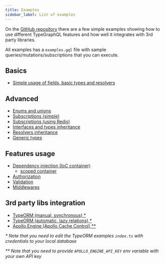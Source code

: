 ```yaml
---
title: Examples
sidebar_label: List of examples
---
```


On the [GitHub repository](https://github.com/19majkel94/type-graphql) there are a few simple examples showing how to use different TypeGraphQL features and how well it integrates with 3rd party libraries.

All examples has a `examples.gql` file with sample queries/mutations/subscriptions that you can execute.

## Basics
- [Simple usage of fields, basic types and resolvers](https://github.com/19majkel94/type-graphql/tree/master/examples/simple-usage)

## Advanced
- [Enums and unions](https://github.com/19majkel94/type-graphql/tree/master/examples/enums-and-unions)
- [Subscriptions (simple)](https://github.com/19majkel94/type-graphql/tree/master/examples/simple-subscriptions)
- [Subscriptions (using Redis)](https://github.com/19majkel94/type-graphql/tree/master/examples/redis-subscriptions)
- [Interfaces and types inheritance](https://github.com/19majkel94/type-graphql/tree/master/examples/interfaces-inheritance)
- [Resolvers inheritance](https://github.com/19majkel94/type-graphql/tree/master/examples/resolvers-inheritance)
- [Generic types](https://github.com/19majkel94/type-graphql/tree/master/examples/generic-types)

## Features usage
- [Dependency injection (IoC container)](https://github.com/19majkel94/type-graphql/tree/master/examples/using-container)
  - [scoped container](https://github.com/19majkel94/type-graphql/tree/master/examples/using-scoped-container)
- [Authorization](https://github.com/19majkel94/type-graphql/tree/master/examples/authorization)
- [Validation](https://github.com/19majkel94/type-graphql/tree/master/examples/automatic-validation)
- [Middlewares](https://github.com/19majkel94/type-graphql/tree/master/examples/middlewares)

## 3rd party libs integration
- [TypeORM (manual, synchronous) *](https://github.com/19majkel94/type-graphql/tree/master/examples/typeorm-basic-usage)
- [TypeORM (automatic, lazy relations) *](https://github.com/19majkel94/type-graphql/tree/master/examples/typeorm-lazy-relations)
- [Apollo Engine (Apollo Cache Control) **](https://github.com/19majkel94/type-graphql/tree/master/examples/apollo-engine)

_* Note that you need to edit the TypeORM examples `index.ts` with credentials to your local database_

_** Note that you need to provide `APOLLO_ENGINE_API_KEY` env variable with your own API key_
